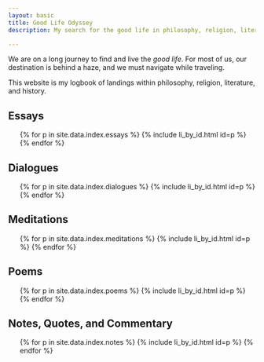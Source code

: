 ```yaml
---
layout: basic
title: Good Life Odyssey
description: My search for the good life in philosophy, religion, literature, and history.

---
```

We are on a long journey to find and live the _good life_. For most of us, our destination is behind a haze, and we must navigate while traveling.

This website is my logbook of landings within philosophy, religion, literature, and history.

<h2 id="essays">Essays</h2>
<ul class="index">
  {% for p in site.data.index.essays %}
  {% include li_by_id.html id=p %}
  {% endfor %}
</ul>

<h2 id="dialogues">Dialogues</h2>
<ul class="index">
  {% for p in site.data.index.dialogues %}
  {% include li_by_id.html id=p %}
  {% endfor %}
</ul>

<h2 id="meditations">Meditations</h2>
<ul class="index">
  {% for p in site.data.index.meditations %}
  {% include li_by_id.html id=p %}
  {% endfor %}
</ul>

<h2 id="poems">Poems</h2>
<ul class="index">
  {% for p in site.data.index.poems %}
  {% include li_by_id.html id=p %}
  {% endfor %}
</ul>

<h2 id="notes">Notes, Quotes, and Commentary</h2>
<ul class="index">
  {% for p in site.data.index.notes %}
  {% include li_by_id.html id=p %}
  {% endfor %}
</ul>
